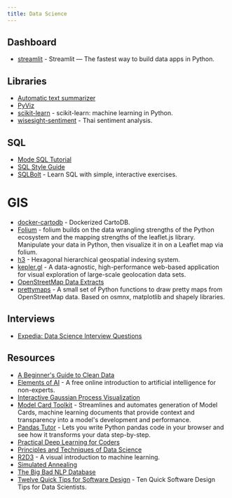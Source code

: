 ```yaml
---
title: Data Science
---
```



## Dashboard

- [streamlit](https://github.com/streamlit/streamlit) - Streamlit — The fastest way to build data apps in Python.

## Libraries

- [Automatic text summarizer](https://github.com/miso-belica/sumy)
- [PyViz](https://pyviz.org/overviews/index.html)
- [scikit-learn](https://github.com/scikit-learn/scikit-learn) - scikit-learn: machine learning in Python.
- [wisesight-sentiment](https://github.com/PyThaiNLP/wisesight-sentiment) - Thai sentiment analysis.

## SQL

- [Mode SQL Tutorial](https://mode.com/sql-tutorial/)
- [SQL Style Guide](https://about.gitlab.com/handbook/business-technology/data-team/platform/sql-style-guide/)
- [SQLBolt](https://sqlbolt.com) - Learn SQL with simple, interactive exercises.

# GIS

- [docker-cartodb](https://github.com/sverhoeven/docker-cartodb) - Dockerized CartoDB.
- [Folium](https://python-visualization.github.io/folium/quickstart.html) - folium builds on the data wrangling strengths of the Python ecosystem and the mapping strengths of the leaflet.js library. Manipulate your data in Python, then visualize it in on a Leaflet map via folium.
- [h3](https://github.com/uber/h3) - Hexagonal hierarchical geospatial indexing system.
- [kepler.gl](https://kepler.gl/demo) - A data-agnostic, high-performance web-based application for visual exploration of large-scale geolocation data sets.
- [OpenStreetMap Data Extracts](http://download.geofabrik.de/index.html)
- [prettymaps](https://github.com/marceloprates/prettymaps) - A small set of Python functions to draw pretty maps from OpenStreetMap data. Based on osmnx, matplotlib and shapely libraries.

## Interviews
- [Expedia: Data Science Interview Questions](https://interviewleaks.medium.com/expedia-leaked-data-science-interview-questions-f779de41a0a)

## Resources

- [A Beginner's Guide to Clean Data](https://b-greve.gitbook.io/beginners-guide-to-clean-data/)
- [Elements of AI](https://www.elementsofai.com) - A free online introduction to artificial intelligence for non-experts.
- [Interactive Gaussian Process Visualization](http://www.infinitecuriosity.org/vizgp/)
- [Model Card Toolkit](https://github.com/tensorflow/model-card-toolkit) - Streamlines and automates generation of Model Cards, machine learning documents that provide context and transparency into a model's development and performance.
- [Pandas Tutor](https://pandastutor.com/) - Lets you write Python pandas code in your browser and see how it transforms your data step-by-step.
- [Practical Deep Learning for Coders](https://course.fast.ai/)
- [Principles and Techniques of Data Science](http://www.textbook.ds100.org/intro.html)
- [R2D3](http://www.r2d3.us) - A visual introduction to machine learning.
- [Simulated Annealing](https://github.com/skylergrammer/SimulatedAnnealing)
- [The Big Bad NLP Database](https://datasets.quantumstat.com)
- [Twelve Quick Tips for Software Design](https://github.com/gvwilson/12-design) - Ten Quick Software Design Tips for Data Scientists.
